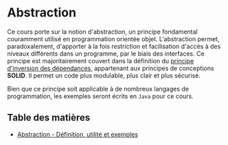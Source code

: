 # Abstraction

Ce cours porte sur la notion d'abstraction, un principe fondamental couramment utilisé en programmation orientée objet. L'abstraction permet, paradoxalement, d'apporter à la fois restriction et facilisation d'accès à des niveaux différents dans un programme, par le biais des interfaces. Ce principe est majoritairement couvert dans la définition du [principe d'inversion des dépendances](https://en.wikipedia.org/wiki/Dependency_inversion_principle), appartenant aux principes de conceptions **SOLID**. Il permet un code plus modulable, plus clair et plus sécurisé. <br>

Bien que ce principe soit applicable à de nombreux langages de programmation, les exemples seront écrits en `Java` pour ce cours.

## Table des matières

- [Abstraction - Définition, utilité et exemples](fr/ABSTRACTION.md)
